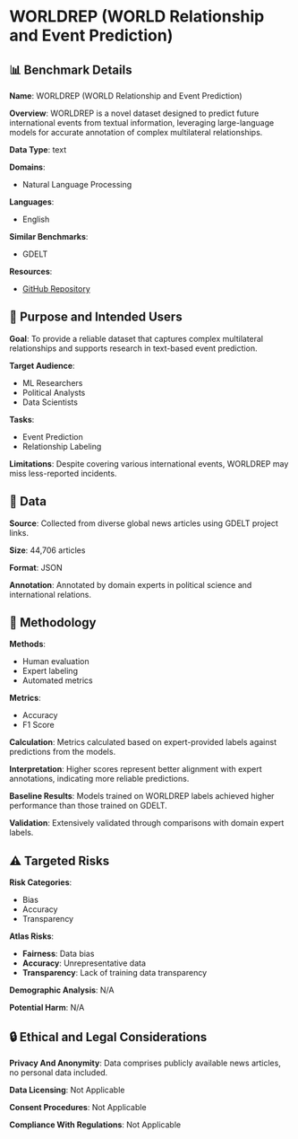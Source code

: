 # WORLDREP (WORLD Relationship and Event Prediction)

## 📊 Benchmark Details

**Name**: WORLDREP (WORLD Relationship and Event Prediction)

**Overview**: WORLDREP is a novel dataset designed to predict future international events from textual information, leveraging large-language models for accurate annotation of complex multilateral relationships.

**Data Type**: text

**Domains**:
- Natural Language Processing

**Languages**:
- English

**Similar Benchmarks**:
- GDELT

**Resources**:
- [GitHub Repository](https://github.com/eogns282/WORLDREP)

## 🎯 Purpose and Intended Users

**Goal**: To provide a reliable dataset that captures complex multilateral relationships and supports research in text-based event prediction.

**Target Audience**:
- ML Researchers
- Political Analysts
- Data Scientists

**Tasks**:
- Event Prediction
- Relationship Labeling

**Limitations**: Despite covering various international events, WORLDREP may miss less-reported incidents.

## 💾 Data

**Source**: Collected from diverse global news articles using GDELT project links.

**Size**: 44,706 articles

**Format**: JSON

**Annotation**: Annotated by domain experts in political science and international relations.

## 🔬 Methodology

**Methods**:
- Human evaluation
- Expert labeling
- Automated metrics

**Metrics**:
- Accuracy
- F1 Score

**Calculation**: Metrics calculated based on expert-provided labels against predictions from the models.

**Interpretation**: Higher scores represent better alignment with expert annotations, indicating more reliable predictions.

**Baseline Results**: Models trained on WORLDREP labels achieved higher performance than those trained on GDELT.

**Validation**: Extensively validated through comparisons with domain expert labels.

## ⚠️ Targeted Risks

**Risk Categories**:
- Bias
- Accuracy
- Transparency

**Atlas Risks**:
- **Fairness**: Data bias
- **Accuracy**: Unrepresentative data
- **Transparency**: Lack of training data transparency

**Demographic Analysis**: N/A

**Potential Harm**: N/A

## 🔒 Ethical and Legal Considerations

**Privacy And Anonymity**: Data comprises publicly available news articles, no personal data included.

**Data Licensing**: Not Applicable

**Consent Procedures**: Not Applicable

**Compliance With Regulations**: Not Applicable

